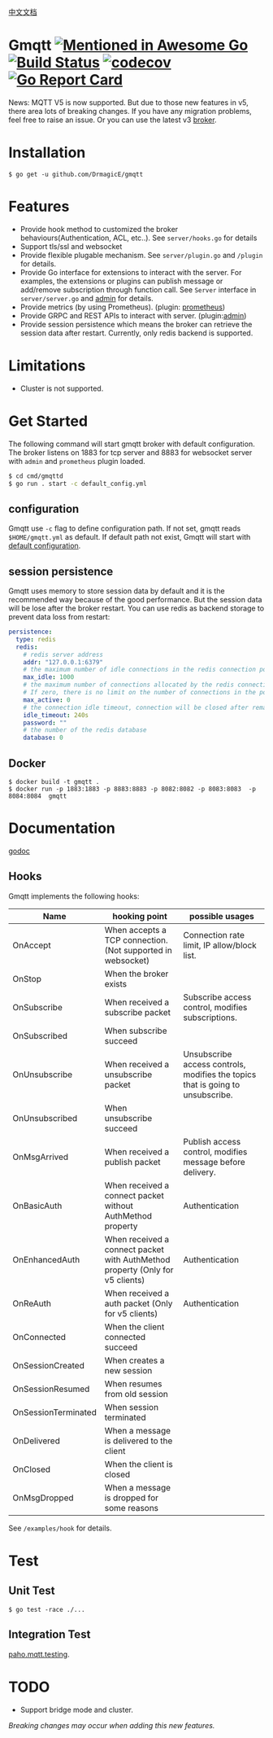 [中文文档](https://github.com/DrmagicE/gmqtt/blob/master/README_ZH.md)
# Gmqtt [![Mentioned in Awesome Go](https://awesome.re/mentioned-badge.svg)](https://github.com/avelino/awesome-go) [![Build Status](https://travis-ci.org/DrmagicE/gmqtt.svg?branch=master)](https://travis-ci.org/DrmagicE/gmqtt) [![codecov](https://codecov.io/gh/DrmagicE/gmqtt/branch/master/graph/badge.svg)](https://codecov.io/gh/DrmagicE/gmqtt) [![Go Report Card](https://goreportcard.com/badge/github.com/DrmagicE/gmqtt)](https://goreportcard.com/report/github.com/DrmagicE/gmqtt)

News: MQTT V5 is now supported. But due to those new features in v5, there area lots of breaking changes. 
If you have any migration problems, feel free to raise an issue.
Or you can use the latest v3 [broker](https://github.com/DrmagicE/gmqtt/tree/v0.1.4).

# Installation
```$ go get -u github.com/DrmagicE/gmqtt```

# Features
* Provide hook method to customized the broker behaviours(Authentication, ACL, etc..). See `server/hooks.go` for details
* Support tls/ssl and websocket
* Provide flexible plugable mechanism. See `server/plugin.go` and `/plugin` for details.
* Provide Go interface for extensions to interact with the server. For examples, the extensions or plugins can publish message or add/remove subscription through function call.
See `Server` interface in `server/server.go` and [admin](https://github.com/DrmagicE/Gmqtt/blob/master/plugin/admin/READEME.md) for details.
* Provide metrics (by using Prometheus). (plugin: [prometheus](https://github.com/DrmagicE/gmqtt/blob/master/plugin/prometheus/README.md))
* Provide GRPC and REST APIs to interact with server. (plugin:[admin](https://github.com/DrmagicE/gmqtt/blob/master/plugin/admin/README.md))
* Provide session persistence which means the broker can retrieve the session data after restart. 
Currently, only redis backend is supported.



# Limitations
* Cluster is not supported.


# Get Started

The following command will start gmqtt broker with default configuration.
The broker listens on 1883 for tcp server and 8883 for websocket server with `admin` and `prometheus` plugin loaded.

```bash
$ cd cmd/gmqttd
$ go run . start -c default_config.yml
```

## configuration
Gmqtt use `-c` flag to define configuration path. If not set, gmqtt reads `$HOME/gmqtt.yml` as default. If default path not exist, 
Gmqtt will start with [default configuration](https://github.com/DrmagicE/gmqtt/blob/master/cmd/gmqttd/default_config.yml).

## session persistence
Gmqtt uses memory to store session data by default and it is the recommended way because of the good performance.
But the session data will be lose after the broker restart. You can use redis as backend storage to prevent data 
loss from restart: 
```yaml
persistence:
  type: redis  
  redis:
    # redis server address
    addr: "127.0.0.1:6379"
    # the maximum number of idle connections in the redis connection pool
    max_idle: 1000
    # the maximum number of connections allocated by the redis connection pool at a given time.
    # If zero, there is no limit on the number of connections in the pool.
    max_active: 0
    # the connection idle timeout, connection will be closed after remaining idle for this duration. If the value is zero, then idle connections are not closed
    idle_timeout: 240s
    password: ""
    # the number of the redis database
    database: 0
```

## Docker
```
$ docker build -t gmqtt .
$ docker run -p 1883:1883 -p 8883:8883 -p 8082:8082 -p 8083:8083  -p 8084:8084  gmqtt
```

# Documentation
[godoc](https://www.godoc.org/github.com/DrmagicE/gmqtt)
## Hooks
Gmqtt implements the following hooks: 

| Name | hooking point | possible usages  |
|------|------------|------------|
| OnAccept  | When accepts a TCP connection.(Not supported in websocket)| Connection rate limit, IP allow/block list. |
| OnStop  | When the broker exists |    |
| OnSubscribe  | When received a subscribe packet | Subscribe access control, modifies subscriptions. |
| OnSubscribed  | When subscribe succeed   |     |
| OnUnsubscribe  |  When received a unsubscribe packet | Unsubscribe access controls, modifies the topics that is going to unsubscribe.|
| OnUnsubscribed  | When unsubscribe succeed     |        |
| OnMsgArrived  | When received a publish packet  |  Publish access control, modifies message before delivery.|
| OnBasicAuth  | When received a connect packet without AuthMethod property | Authentication      |
| OnEnhancedAuth  | When received a connect packet with AuthMethod property (Only for v5 clients) | Authentication      |
| OnReAuth  | When received a auth packet (Only for v5 clients)        | Authentication      |
| OnConnected  | When the client connected succeed|      | 
| OnSessionCreated  | When creates a new session       |         |
| OnSessionResumed  | When resumes from old session    |        |
| OnSessionTerminated  | When session terminated       |        |
| OnDelivered  | When a message is delivered to the client     |        |
| OnClosed  | When the client is closed  |        |
| OnMsgDropped  | When a message is dropped for some reasons|        |
See `/examples/hook` for details.


# Test
## Unit Test
```
$ go test -race ./...
```

## Integration Test
[paho.mqtt.testing](https://github.com/eclipse/paho.mqtt.testing).


# TODO
* Support bridge mode and cluster.

*Breaking changes may occur when adding this new features.*
